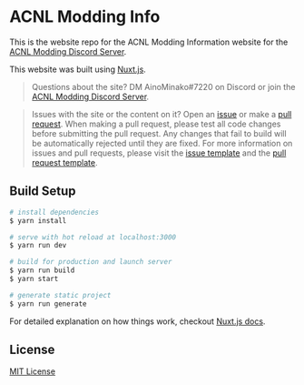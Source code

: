 <!-- @todo Update README -->
# ACNL Modding Info

This is the website repo for the ACNL Modding Information website for the [ACNL Modding Discord Server](https://discord.gg/EZSxqRr). 

This website was built using [Nuxt.js](https://nuxtjs.org).

> Questions about the site?
DM AinoMinako#7220 on Discord or join the [ACNL Modding Discord Server](https://discord.gg/EZSxqRr).

> Issues with the site or the content on it? 
Open an [issue](https://github.com/KunoichiZ/acnl-modding-info/issues) or make a [pull request](https://github.com/KunoichiZ/acnl-modding-info/pulls). When making a pull request, please test all code changes before submitting the pull request. Any changes that fail to build will be automatically rejected until they are fixed. For more information on issues and pull requests, please visit the [issue template]() and the [pull request template]().


## Build Setup

``` bash
# install dependencies
$ yarn install

# serve with hot reload at localhost:3000
$ yarn run dev

# build for production and launch server
$ yarn run build
$ yarn start

# generate static project
$ yarn run generate
```

For detailed explanation on how things work, checkout [Nuxt.js docs](https://nuxtjs.org).

## License

[MIT License](./LICENSE)
